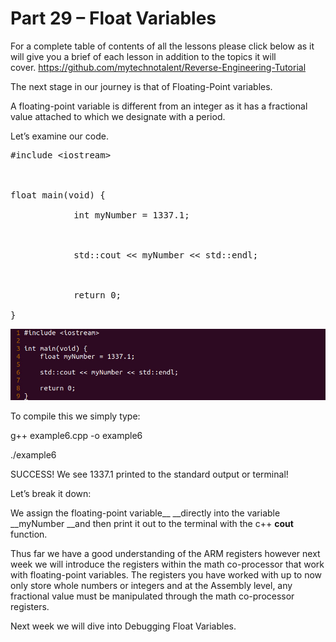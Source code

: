 # Part 29 – Float Variables

For a complete table of contents of all the lessons please click below as it will give you a brief of each lesson in addition to the topics it will cover.&nbsp;https://github.com/mytechnotalent/Reverse-Engineering-Tutorial

The next stage in our journey is that of Floating-Point variables.&nbsp;

A floating-point variable is different from an integer as it has a fractional value attached to which we designate with a period.

Let’s examine our code.

<pre spellcheck="false">#include &lt;iostream&gt;

&nbsp;

float main(void) {

&nbsp;&nbsp;&nbsp;&nbsp;&nbsp;&nbsp;&nbsp;&nbsp;&nbsp;&nbsp;&nbsp; int myNumber = 1337.1;

&nbsp;

&nbsp;&nbsp;&nbsp;&nbsp;&nbsp;&nbsp;&nbsp;&nbsp;&nbsp;&nbsp;&nbsp; std::cout &lt;&lt; myNumber &lt;&lt; std::endl;

&nbsp;

&nbsp;&nbsp;&nbsp;&nbsp;&nbsp;&nbsp;&nbsp;&nbsp;&nbsp;&nbsp;&nbsp; return 0;

}
</pre>

<div class="slate-resizable-image-embed slate-image-embed__resize-full-width"><img src="imgs/77349076.jpg"/></div>

To compile this we simply type:

g++ example6.cpp -o example6

./example6

SUCCESS!&nbsp;We see 1337.1 printed to the standard output or terminal!

Let’s break it down:

We assign the floating-point variable__ __directly into the variable __myNumber __and then print it out to the terminal with the c++ __cout__ function.

Thus far we have a good understanding of the ARM registers however next week we will introduce the registers within the math co-processor that work with floating-point variables.&nbsp;The registers you have worked with up to now only store whole numbers or integers and at the Assembly level, any fractional value must be manipulated through the math co-processor registers.

Next week we will dive into Debugging Float Variables.